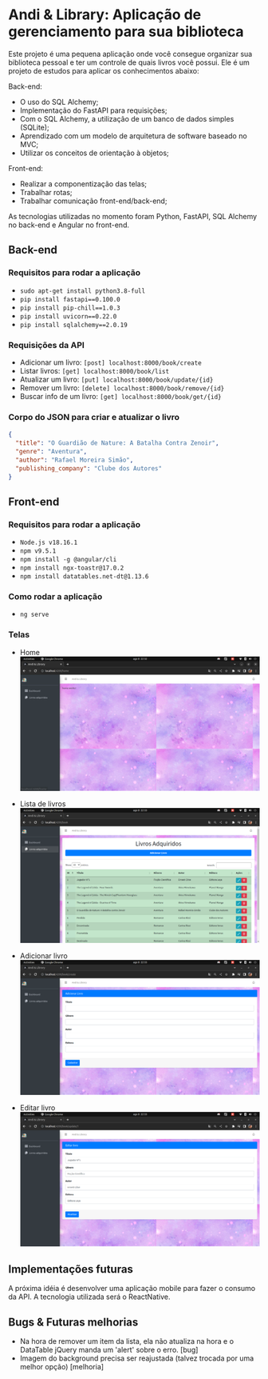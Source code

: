 # Andi & Library: Aplicação de gerenciamento para sua biblioteca

Este projeto é uma pequena aplicação onde você consegue organizar sua biblioteca pessoal e ter um controle de quais livros você possui.
Ele é um projeto de estudos para aplicar os conhecimentos abaixo:

Back-end:
- O uso do SQL Alchemy;
- Implementação do FastAPI para requisições;
- Com o SQL Alchemy, a utilização de um banco de dados simples (SQLite);
- Aprendizado com um modelo de arquitetura de software baseado no MVC;
- Utilizar os conceitos de orientação à objetos;

Front-end:
- Realizar a componentização das telas;
- Trabalhar rotas;
- Trabalhar comunicação front-end/back-end;

As tecnologias utilizadas no momento foram Python, FastAPI, SQL Alchemy no back-end e Angular no front-end.

## Back-end
### Requisitos para rodar a aplicação

- `sudo apt-get install python3.8-full`
- `pip install fastapi==0.100.0`
- `pip install pip-chill==1.0.3`
- `pip install uvicorn==0.22.0`
- `pip install sqlalchemy==2.0.19`

### Requisições da API

- Adicionar um livro: `[post] localhost:8000/book/create`
- Listar livros: `[get] localhost:8000/book/list`
- Atualizar um livro: `[put] localhost:8000/book/update/{id}`
- Remover um livro: `[delete] localhost:8000/book/remove/{id}`
- Buscar info de um livro: `[get] localhost:8000/book/get/{id}`

### Corpo do JSON para criar e atualizar o livro

```json
{
  "title": "O Guardião de Nature: A Batalha Contra Zenoir",
  "genre": "Aventura",
  "author": "Rafael Moreira Simão",
  "publishing_company": "Clube dos Autores"
}
```

## Front-end
### Requisitos para rodar a aplicação

- `Node.js v18.16.1`
- `npm v9.5.1`
- `npm install -g @angular/cli`
- `npm install ngx-toastr@17.0.2`
- `npm install datatables.net-dt@1.13.6`

### Como rodar a aplicação

- `ng serve`

### Telas

- Home
![Descrição da Imagem](front-end/src/assets/img/home.png)

- Lista de livros
![Descrição da Imagem](front-end/src/assets/img/list-books.png)

- Adicionar livro
![Descrição da Imagem](front-end/src/assets/img/create-book.png)

- Editar livro
![Descrição da Imagem](front-end/src/assets/img/edit-book.png)


## Implementações futuras

A próxima idéia é desenvolver uma aplicação mobile para fazer o consumo da API. A tecnologia utilizada será o ReactNative.

## Bugs & Futuras melhorias

- Na hora de remover um item da lista, ela não atualiza na hora e o DataTable jQuery manda um 'alert' sobre o erro. [bug]
- Imagem do background precisa ser reajustada (talvez trocada por uma melhor opção) [melhoria]
